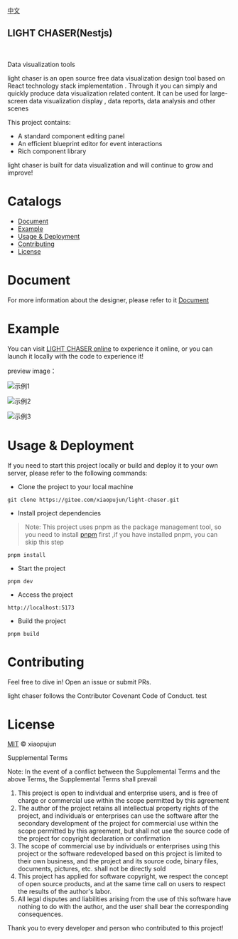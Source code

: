 [中文](README_ZH.md)

<h2> LIGHT CHASER(Nestjs)</h2>

<p>
    <img alt="" src="https://img.shields.io/badge/version-v1.5.0-blue">
    <img alt="" src="https://img.shields.io/badge/license-MIT-08CE5D?logoColor=08CE5D">
    <img alt="" src="https://img.shields.io/badge/TypeScript-blue">
    <img alt="" src="https://img.shields.io/badge/React-61daeb?logoColor=08CE5D">
    <img alt="" src="https://img.shields.io/badge/Vite-purple">
    <img alt="" src="https://img.shields.io/badge/Mobx-FFEB0B">
</p>

<p>Data visualization tools</p>

light chaser is an open source free data visualization design tool based on React technology stack implementation .
Through it you can simply and quickly produce data visualization related content. It can be used for large-screen data
visualization display , data reports, data analysis and other scenes

This project contains:

- A standard component editing panel
- An efficient blueprint editor for event interactions
- Rich component library

light chaser is built for data visualization and will continue to grow and improve!

# Catalogs

- [Document](#document)
- [Example](#example)
- [Usage & Deployment](#usage--deployment)
- [Contributing](#contributing)
- [License](#license)

# Document

For more information about the designer, please refer to it
[Document](http://114.55.91.77:3000/docs)

# Example

You can visit [LIGHT CHASER online](http://114.55.91.77/light-chaser-app/#) to experience it online, or you can
launch it locally with the code to experience it!

preview image：

![示例1](https://s2.loli.net/2024/09/21/U2Ni3pfaE1rJVAM.png)

![示例2](https://s2.loli.net/2024/09/26/pitkUF2GogRYnxO.jpg)

![示例3](https://i.072333.xyz/file/802e2d2b4d95fa32fae48.png)

# Usage & Deployment

If you need to start this project locally or build and deploy it to your own server, please refer to the following
commands:

- Clone the project to your local machine

```shell
git clone https://gitee.com/xiaopujun/light-chaser.git
```

- Install project dependencies

> Note: This project uses pnpm as the package management tool, so you need to install [pnpm](https://pnpm.io/) first
> ,if you have installed pnpm, you can skip this step

```shell
pnpm install
```

- Start the project

```shell
pnpm dev
```

- Access the project

```shell
http://localhost:5173
```

- Build the project

```shell
pnpm build
```

# Contributing

Feel free to dive in! Open an issue or submit PRs.

light chaser follows the Contributor Covenant Code of Conduct.
test

# License

[MIT](LICENSE) © xiaopujun

Supplemental Terms

Note: In the event of a conflict between the Supplemental Terms and the above Terms, the Supplemental Terms shall prevail

1. This project is open to individual and enterprise users, and is free of charge or commercial use within the scope permitted by this agreement
2. The author of the project retains all intellectual property rights of the project, and individuals or enterprises can use the software after the secondary development of the project for commercial use within the scope permitted by this agreement, but shall not use the source code of the project for copyright declaration or confirmation
3. The scope of commercial use by individuals or enterprises using this project or the software redeveloped based on this project is limited to their own business, and the project and its source code, binary files, documents, pictures, etc. shall not be directly sold
4. This project has applied for software copyright, we respect the concept of open source products, and at the same time call on users to respect the results of the author's labor.
5. All legal disputes and liabilities arising from the use of this software have nothing to do with the author, and the user shall bear the corresponding consequences.

Thank you to every developer and person who contributed to this project!
